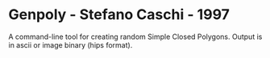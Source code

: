# Genpoly - Stefano Caschi - 1997
A command-line tool for creating random Simple Closed Polygons.
Output is in ascii or image binary (hips format).
